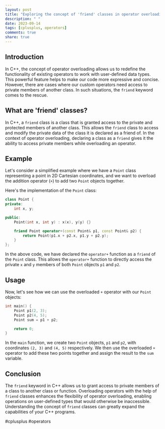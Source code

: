 ```yaml
---
layout: post
title: "Exploring the concept of 'friend' classes in operator overloading in C++"
description: " "
date: 2023-09-14
tags: [cplusplus, operators]
comments: true
share: true
---
```


## Introduction

In C++, the concept of operator overloading allows us to redefine the functionality of existing operators to work with user-defined data types. This powerful feature helps to make our code more expressive and concise. However, there are cases where our custom operators need access to private members of another class. In such situations, the `friend` keyword comes to the rescue.

## What are 'friend' classes?

In C++, a `friend` class is a class that is granted access to the private and protected members of another class. This allows the `friend` class to access and modify the private data of the class it is declared as a friend of. In the context of operator overloading, declaring a class as a `friend` gives it the ability to access private members while overloading an operator.

## Example

Let's consider a simplified example where we have a `Point` class representing a point in 2D Cartesian coordinates, and we want to overload the addition operator (`+`) to add two `Point` objects together.

Here's the implementation of the `Point` class:

```cpp
class Point {
private:
    int x, y;

public:
    Point(int x, int y) : x(x), y(y) {}

    friend Point operator+(const Point& p1, const Point& p2) {
        return Point(p1.x + p2.x, p1.y + p2.y);
    }
};
```

In the above code, we have declared the `operator+` function as a `friend` of the `Point` class. This allows the `operator+` function to directly access the private `x` and `y` members of both `Point` objects `p1` and `p2`.

## Usage

Now, let's see how we can use the overloaded `+` operator with our `Point` objects:

```cpp
int main() {
    Point p1(2, 3);
    Point p2(4, 5);
    Point sum = p1 + p2;

    return 0;
}
```

In the `main` function, we create two `Point` objects, `p1` and `p2`, with coordinates `(2, 3)` and `(4, 5)` respectively. We then use the overloaded `+` operator to add these two points together and assign the result to the `sum` variable.

## Conclusion

The `friend` keyword in C++ allows us to grant access to private members of a class to another class or function. Overloading operators with the help of `friend` classes enhances the flexibility of operator overloading, enabling operations on user-defined types that would otherwise be inaccessible. Understanding the concept of `friend` classes can greatly expand the capabilities of your C++ programs.

#cplusplus #operators